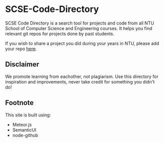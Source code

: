# SCSE-Code-Directory
SCSE Code Directory is a search tool for projects and code from all NTU School of Computer Science and Engineering courses. It helps you find relevant git repos for projects done by past students.

If you wish to share a project you did during your years in NTU, please add your repo [here](https://scse-code-directory.herokuapp.com).

## Disclaimer
We promote learning from eachother, not plagiarism. Use this directory for inspiration and improvements, never take credit for something you didn't do!

## Footnote
This site is built using: 
* Meteor.js
* SemanticUI
* node-github
